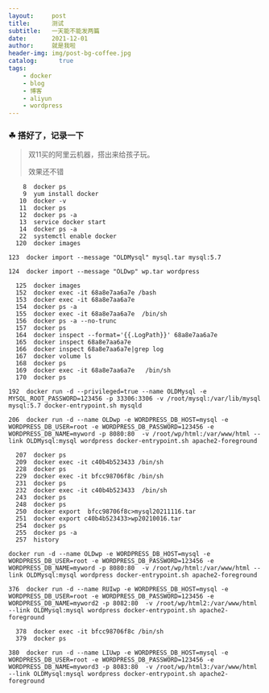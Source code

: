 ```yaml
---
layout:     post
title:      测试
subtitle:   一天能不能发两篇
date:       2021-12-01
author:     就是我啦
header-img: img/post-bg-coffee.jpg
catalog: 	  true
tags:
    - docker    
    - blog  
    - 博客  
    - aliyun  
    - wordpress
---
```


### ☘ 搭好了，记录一下



> 双11买的阿里云机器，搭出来给孩子玩。
>
> 效果还不错
>
```
    8  docker ps
    9  yum install docker
   10  docker -v
   11  docker ps
   12  docker ps -a
   13  service docker start
   14  docker ps -a
   22  systemctl enable docker
  120  docker images
```

`123  docker import --message "OLDMysql" mysql.tar mysql:5.7`

`124  docker import --message "OLDwp" wp.tar wordpress `

```
  125  docker images
  152  docker exec -it 68a8e7aa6a7e /bash
  153  docker exec -it 68a8e7aa6a7e 
  154  docker ps -a
  155  docker exec -it 68a8e7aa6a7e  /bin/sh
  156  docker ps -a --no-trunc
  157  docker ps
  164  docker inspect --format='{{.LogPath}}' 68a8e7aa6a7e
  165  docker inspect 68a8e7aa6a7e
  166  docker inspect 68a8e7aa6a7e|grep log
  167  docker volume ls
  168  docker ps
  169  docker exec -it 68a8e7aa6a7e   /bin/sh
  170  docker ps
```
`192  docker run -d --privileged=true --name OLDMysql -e MYSQL_ROOT_PASSWORD=123456 -p 33306:3306 -v /root/mysql:/var/lib/mysql mysql:5.7 docker-entrypoint.sh mysqld`

`206  docker run -d --name OLDwp -e WORDPRESS_DB_HOST=mysql -e WORDPRESS_DB_USER=root -e WORDPRESS_DB_PASSWORD=123456 -e WORDPRESS_DB_NAME=myword -p 8080:80  -v /root/wp/html:/var/www/html --link OLDMysql:mysql wordpress docker-entrypoint.sh apache2-foreground`

```
  207  docker ps
  209  docker exec -it c40b4b523433 /bin/sh
  228  docker ps
  229  docker exec -it bfcc98706f8c /bin/sh
  231  docker ps
  232  docker exec -it c40b4b523433  /bin/sh
  243  docker ps
  248  docker ps
  250  docker export  bfcc98706f8c>mysql20211116.tar
  251  docker export c40b4b523433>wp20210016.tar
  254  docker ps
  255  docker ps -a
  257  history
```
`docker run -d --name OLDwp -e WORDPRESS_DB_HOST=mysql -e WORDPRESS_DB_USER=root -e WORDPRESS_DB_PASSWORD=123456 -e WORDPRESS_DB_NAME=myword -p 8080:80  -v /root/wp/html:/var/www/html --link OLDMysql:mysql wordpress docker-entrypoint.sh apache2-foreground`


`376  docker run -d --name RUIwp -e WORDPRESS_DB_HOST=mysql -e WORDPRESS_DB_USER=root -e WORDPRESS_DB_PASSWORD=123456 -e WORDPRESS_DB_NAME=myword2 -p 8082:80  -v /root/wp/html2:/var/www/html --link OLDMysql:mysql wordpress docker-entrypoint.sh apache2-foreground`

```
  378  docker exec -it bfcc98706f8c /bin/sh
  379  docker ps
```
`380  docker run -d --name LIUwp -e WORDPRESS_DB_HOST=mysql -e WORDPRESS_DB_USER=root -e WORDPRESS_DB_PASSWORD=123456 -e WORDPRESS_DB_NAME=myword3 -p 8083:80  -v /root/wp/html3:/var/www/html --link OLDMysql:mysql wordpress docker-entrypoint.sh apache2-foreground`

